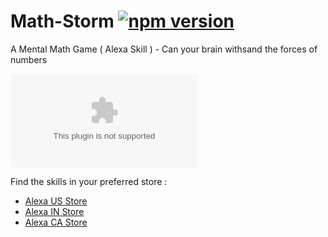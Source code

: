 # Math-Storm [![npm version](https://badge.fury.io/js/node.svg)](https://badge.fury.io/js/node)

A Mental Math Game ( Alexa Skill ) - Can your brain withsand the forces of numbers

![Alexa Skill](./img.eps?raw=true)

Find the skills in your preferred store : 

- [Alexa US Store](https://www.amazon.com/Xhiwankur-Math-Storm-Mental/dp/B07NL3NRHH)
- [Alexa IN Store](https://www.amazon.in/Xhiwankur-Math-Storm-Mental/dp/B07NL3NRHH)
- [Alexa CA Store](https://www.amazon.ca/Xhiwankur-Math-Storm-Mental/dp/B07NL3NRHH)
